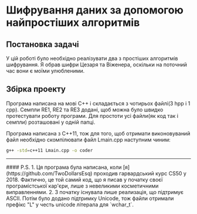 # Шифрування даних за допомогою найпростіших алгоритмів

## Постановка задачі
У цій роботі було необхідно реалізувати два з простіших алгоритмів шифрування. Я обрав шифри Цезаря та Віженера, оскільки на поточний час вони є моїми улюбленими.

## Збірка проекту
Програма написана на мові C++ і складається з чотирьох файлі(3 hpp і 1 cpp). Семпли RE1, RE2 та RE3 додані, щоб можна було швидко протестувати роботу програми.
Для простоти усі файли(як код так і семпли) розташовані у одній папці.

Програма написана з C++11, тож для того, щоб отримати виконовуваний файл необхідно скомпілювати файл Lmain.cpp наступним чиним:

```bash
g++ -std=c++11 Lmain.cpp -o coder
```

<hr>
#### P.S.
1. Ця програма була написана, коли [я](https://github.com/TwoDollarsEsq) проходив гарвардський курс CS50 у 2018. Фактично, це той самий код, що я писав у початку своєї програмістської кар'єри, лише з невеликими косметичними виправленнями.
2. З початку існувала лише реализація, що підтримує ASCII. Потім було додано підтримку Unicode, тож файли отримали префікс "L" у честь unicode літерала для `wchar_t`.
